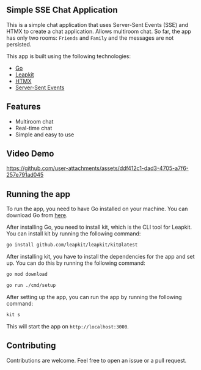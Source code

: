 ## Simple SSE Chat Application
This is a simple chat application that uses Server-Sent Events (SSE) and HTMX to create a chat application. Allows multiroom chat. So far, the app has only two rooms: `Friends` and `Family` and the messages are not persisted. 

This app is built using the following technologies:
- [Go](https://golang.org/)
- [Leapkit](https://leapkit.dev/)
- [HTMX](https://htmx.org/)
- [Server-Sent Events](https://developer.mozilla.org/en-US/docs/Web/API/Server-sent_events)



## Features
- Multiroom chat
- Real-time chat
- Simple and easy to use

## Video Demo

https://github.com/user-attachments/assets/ddf412c1-dad3-4705-a7f6-257e791ad045


## Running the app
To run the app, you need to have Go installed on your machine. You can download Go from [here](https://golang.org/dl/).

After installing Go, you need to install kit, which is the CLI tool for Leapkit. You can install kit by running the following command:

```bash
go install github.com/leapkit/leapkit/kit@latest
```

After installing kit, you have to install the dependencies for the app and set up. You can do this by running the following command:

```bash
go mod download
```

```bash
go run ./cmd/setup
```

After setting up the app, you can run the app by running the following command:

```bash
kit s
```

This will start the app on `http://localhost:3000`.


## Contributing
Contributions are welcome. Feel free to open an issue or a pull request.




